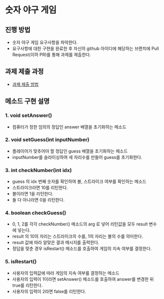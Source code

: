 # 숫자 야구 게임
## 진행 방법
* 숫자 야구 게임 요구사항을 파악한다.
* 요구사항에 대한 구현을 완료한 후 자신의 github 아이디에 해당하는 브랜치에 Pull Request(이하 PR)를 통해 과제를 제출한다.

## 과제 제출 과정
* [과제 제출 방법](https://github.com/next-step/nextstep-docs/tree/master/ent-precourse)


## 메소드 구현 설명
### 1. void setAnswer()
- 컴퓨터가 정한 임의의 정답인 answer 배열을 초기화하는 메소드
### 2. void setGuess(int inputNumber)
- 플레이어가 맞추어야 할 정답인 guess 배열을 초기화하는 메소드
- inputNumber를 슬라이싱하여 세 자리수를 만들어 guess를 초기화한다.
### 3. int checkNumber(int idx)
- guess 의 idx 번째 숫자를 확인하여 볼, 스트라이크 여부를 확인하는 메소드
- 스트라이크라면 10를 리턴한다.
- 볼이라면 1을 리턴한다.
- 둘 다 아니라면 0을 리턴한다.
### 4. boolean checkGuess()
- 0, 1, 2를 각각 checkNumber() 메소드의 arg 로 넣어 리턴값을 모두 result 변수에 넣는다.
- result 의 10의 자리는 스트라이크의 수를, 1의 자리는 볼의 수를 의미한다.
- result 값에 따라 알맞은 결과 메시지를 출력한다.
- 정답을 맞춘 경우 isRestart() 메소드를 호출하여 게임의 지속 여부를 결정한다. 
### 5. isRestart()
- 사용자의 입력값에 따라 게임의 지속 여부를 결정하는 메소드
- 사용자의 입력이 1이라면 setAnswer() 메소드를 호출하여 answer를 변경한 뒤 true를 리턴한다.
- 사용자의 입력이 2라면 false를 리턴한다.